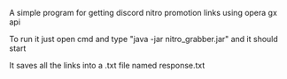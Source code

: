 A simple program for getting discord nitro promotion links using opera gx api

To run it just open cmd and type "java -jar nitro_grabber.jar" and it should start

It saves all the links into a .txt file named response.txt
